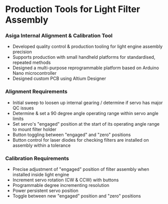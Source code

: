 # Production Tools for Light Filter Assembly

### Asiga Internal Alignment & Calibration Tool
- Developed quality control & production tooling for light engine assembly precision
- Supports production with small handheld platforms for standardised, repeated methods
- Designed a multi-purpose reprogrammable platform based on Arduino Nano microcontroller
- Designed custom PCB using Altium Designer

### Alignment Requirements
- Initial sweep to loosen up internal gearing / determine if servo has major QC issues
- Determine & set a 90 degree angle operating range within servo angle limits
- Set servo's "engaged" position at the start of its operating angle range to mount filter holder
- Button toggling between "engaged" and "zero" positions
- Button control for laser diodes for checking filters are installed on assembly within a tolerance

### Calibration Requirements
- Precise adjustment of "engaged" position of filter assembly when installed inside light engine
- Increment servo rotation (CW & CCW) with buttons
- Programmable degree incrementing resolution
- Power persistent servo position
- Toggle between new "engaged" position and "zero" positions
